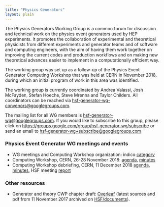 ```yaml
---
title: "Physics Generators"
layout: plain
---
```


The Physics Generators Working Group is a common forum for discussion and
technical work on the physics event generators used by HEP experiments.
It promotes the collaboration of experimental and theoretical physicists
from different experiments and generator teams and of software and computing
engineers, with the aim of having them work together on improving the current
codes and production workflows and on making new theoretical advances
easier to implement in a computationally efficient way.

The working group was set up as a follow-up of the Physics Event Generator
Computing Workshop that was held at CERN in November 2018, during which
an initial program of work in this area was identified.

The working group is currently coordinated by Andrea Valassi,
Josh McFayden, Stefan Hoeche, Steve Mrenna and Taylor Childers.
All coordinators can be reached
via <hsf-generator-wg-convenors@googlegroups.com>.

The mailing list for all WG members is <hsf-generator-wg@googlegroups.com>.
If you would like to subscribe to this group,
please click on <https://groups.google.com/group/hsf-generator-wg/subscribe>
or send an email to [hsf-generator-wg+subscribe@googlegroups.com](mailto:hsf-generator-wg+subscribe@googlegroups.com)

### Physics Event Generator WG meetings and events

   * WG meetings and Computing Workshop organization:
indico [category](https://indico.cern.ch/category/8460)
   * Computing Workshop, CERN, 26-28 November 2018: 
[agenda](https://indico.cern.ch/event/751693),
[minutes](/organization/2018/11/26/generators.html)
   * Computing Workshop debriefing, CERN, 11 December 2018
[agenda](https://indico.cern.ch/event/778521),
[minutes](/organization/2018/12/11/generators.html),
HSF meeting [report](/organization/2018/12/13/coordination.html)
      
### Other resources

   * Generator and theory CWP chapter draft:
[Overleaf](https://www.overleaf.com/read/wyyybnvxyfyn)
(latest sources and pdf from 11 November 2017 archived
on [HSF/documents](https://github.com/HSF/documents/tree/master/CWP/papers/HSF-CWP-2017-11_generators)).
